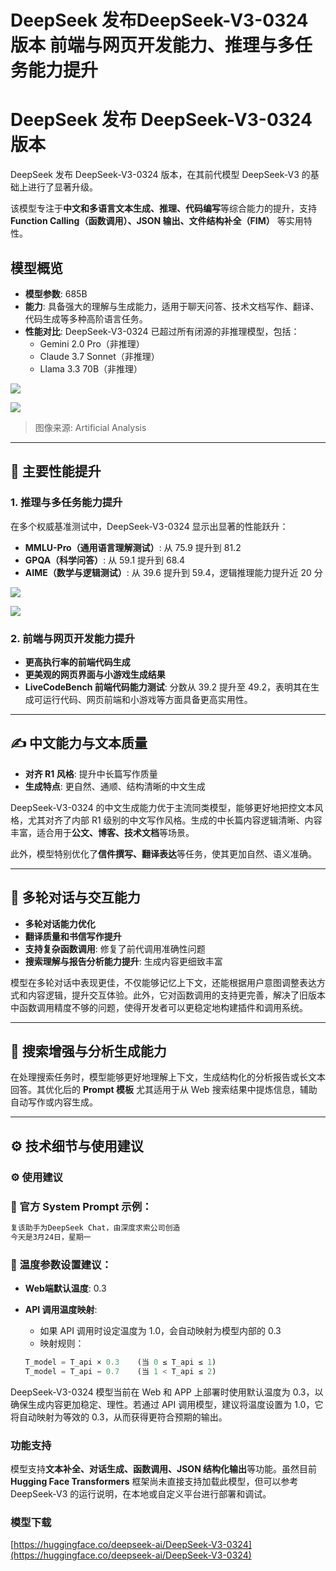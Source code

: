 # DeepSeek 发布DeepSeek-V3-0324 版本 前端与网页开发能力、推理与多任务能力提升

# DeepSeek 发布 DeepSeek-V3-0324 版本

DeepSeek 发布 DeepSeek-V3-0324 版本，在其前代模型 DeepSeek-V3 的基础上进行了显著升级。

该模型专注于**中文和多语言文本生成、推理、代码编写**等综合能力的提升，支持 **Function Calling（函数调用）、JSON 输出、文件结构补全（FIM）** 等实用特性。

## 模型概览

- **模型参数**: 685B
- **能力**: 具备强大的理解与生成能力，适用于聊天问答、技术文档写作、翻译、代码生成等多种高阶语言任务。
- **性能对比**: DeepSeek-V3-0324 已超过所有闭源的非推理模型，包括：
    - Gemini 2.0 Pro（非推理）
    - Claude 3.7 Sonnet（非推理）
    - Llama 3.3 70B（非推理）

![](https://dogapi.ai/wp-content/uploads/2025/03/image-9.png)

![](https://dogapi.ai/wp-content/uploads/2025/03/image-1-2.png)

> 图像来源: Artificial Analysis
> 

---

## 🌟 主要性能提升

### 1. 推理与多任务能力提升

在多个权威基准测试中，DeepSeek-V3-0324 显示出显著的性能跃升：

- **MMLU-Pro（通用语言理解测试）**: 从 75.9 提升到 81.2
- **GPQA（科学问答）**: 从 59.1 提升到 68.4
- **AIME（数学与逻辑测试）**: 从 39.6 提升到 59.4，逻辑推理能力提升近 20 分

![](https://dogapi.ai/wp-content/uploads/2025/03/image-2-2.png)

![](https://dogapi.ai/wp-content/uploads/2025/03/image-3-1.png)

### 2. 前端与网页开发能力提升

- **更高执行率的前端代码生成**
- **更美观的网页界面与小游戏生成结果**
- **LiveCodeBench 前端代码能力测试**: 分数从 39.2 提升至 49.2，表明其在生成可运行代码、网页前端和小游戏等方面具备更高实用性。

---

## ✍️ 中文能力与文本质量

- **对齐 R1 风格**: 提升中长篇写作质量
- **生成特点**: 更自然、通顺、结构清晰的中文生成

DeepSeek-V3-0324 的中文生成能力优于主流同类模型，能够更好地把控文本风格，尤其对齐了内部 R1 级别的中文写作风格。生成的中长篇内容逻辑清晰、内容丰富，适合用于**公文、博客、技术文档**等场景。

此外，模型特别优化了**信件撰写、翻译表达**等任务，使其更加自然、语义准确。

---

## 🔁 多轮对话与交互能力

- **多轮对话能力优化**
- **翻译质量和书信写作提升**
- **支持复杂函数调用**: 修复了前代调用准确性问题
- **搜索理解与报告分析能力提升**: 生成内容更细致丰富

模型在多轮对话中表现更佳，不仅能够记忆上下文，还能根据用户意图调整表达方式和内容逻辑，提升交互体验。此外，它对函数调用的支持更完善，解决了旧版本中函数调用精度不够的问题，使得开发者可以更稳定地构建插件和调用系统。

---

## 🧠 搜索增强与分析生成能力

在处理搜索任务时，模型能够更好地理解上下文，生成结构化的分析报告或长文本回答。其优化后的 **Prompt 模板** 尤其适用于从 Web 搜索结果中提炼信息，辅助自动写作或内容生成。

---

## ⚙️ 技术细节与使用建议

### ⚙️ 使用建议

### 📌 官方 System Prompt 示例：

```jsx
复该助手为DeepSeek Chat，由深度求索公司创造
今天是3月24日，星期一
```

### 📌 温度参数设置建议：

- **Web端默认温度**: 0.3
- **API 调用温度映射**:
    - 如果 API 调用时设定温度为 1.0，会自动映射为模型内部的 0.3
    - 映射规则：
    
    ```jsx
    T_model = T_api × 0.3    (当 0 ≤ T_api ≤ 1)
    T_model = T_api − 0.7    (当 1 < T_api ≤ 2)
    
    ```
    

DeepSeek-V3-0324 模型当前在 Web 和 APP 上部署时使用默认温度为 0.3，以确保生成内容更加稳定、理性。若通过 API 调用模型，建议将温度设置为 1.0，它将自动映射为等效的 0.3，从而获得更符合预期的输出。

### 功能支持

模型支持**文本补全、对话生成、函数调用、JSON 结构化输出**等功能。虽然目前 **Hugging Face Transformers** 框架尚未直接支持加载此模型，但可以参考 DeepSeek-V3 的运行说明，在本地或自定义平台进行部署和调试。

### 模型下载

[https://huggingface.co/deepseek-ai/DeepSeek-V3-0324](https://huggingface.co/deepseek-ai/DeepSeek-V3-0324)